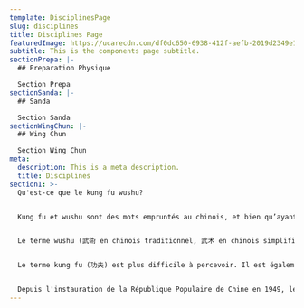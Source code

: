 ```yaml
---
template: DisciplinesPage
slug: disciplines
title: Disciplines Page
featuredImage: https://ucarecdn.com/df0dc650-6938-412f-aefb-2019d2349e13/
subtitle: This is the components page subtitle.
sectionPrepa: |-
  ## Preparation Physique

  Section Prepa
sectionSanda: |-
  ## Sanda

  Section Sanda
sectionWingChun: |-
  ## Wing Chun

  Section Wing Chun
meta:
  description: This is a meta description.
  title: Disciplines
section1: >-
  Qu'est-ce que le kung fu wushu?


  Kung fu et wushu sont des mots empruntés au chinois, et bien qu’ayant une signification distincte, ils sont utilisés en occident pour désigner les arts martiaux chinois.


  Le terme wushu (武術 en chinois traditionnel, 武术 en chinois simplifié, wǔshù en pinyin) est composé de deux mots : wǔ (武) signifie guerrier ou martial, et shù (術 ou 术) signifie art, aptitude. Wushu signifie donc art martial et englobe tous les arts martiaux chinois.


  Le terme kung fu (功夫) est plus difficile à percevoir. Il est également composé de deux idéogrammes : 功 (gōng) signifie travail ou mérite, et 夫 (fū) qui est un suffixe aux multiples significations. Le kung fu fait donc référence à une aptitude acquise après un long apprentissage et beaucoup de pratique. Il s’applique à un art, un style qui est parfaitement maitrisé (tels que la cuisine, la peinture ou les arts martiaux).


  Depuis l'instauration de la République Populaire de Chine en 1949, le wushu moderne a été développé dans une version sportive pour standardiser les arts martiaux chinois traditionnels et regrouper les principaux styles. Le wushu moderne regroupe deux grandes pratiques : une exhibition de combats chorégraphiés à mains nues ou avec armes (le Taolu), et un sport de plein contact (le Sanda).
---
```

